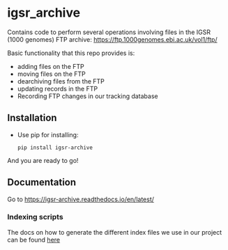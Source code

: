 # igsr_archive
Contains code to perform several operations involving files in the IGSR (1000 genomes) FTP archive: https://ftp.1000genomes.ebi.ac.uk/vol1/ftp/

Basic functionality that this repo provides is:

* adding files on the FTP
* moving files on the FTP
* dearchiving files from the FTP
* updating records in the FTP
* Recording FTP changes in our tracking database

## Installation

* Use pip for installing:

  `pip install igsr-archive`

And you are ready to go!

## Documentation

Go to https://igsr-archive.readthedocs.io/en/latest/

### Indexing scripts

The docs on how to generate the different index files we use in our project can be found [here](https://github.com/igsr/igsr_archive/wiki/Indexing-scripts)

